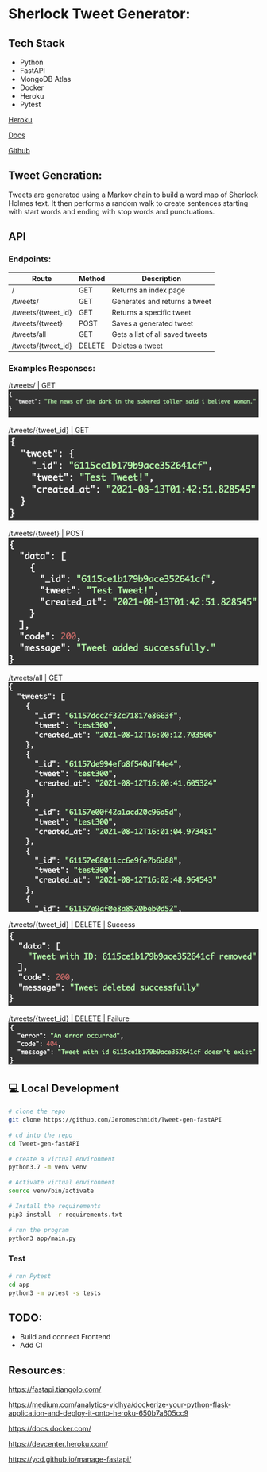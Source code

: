 # Sherlock Tweet Generator:

## Tech Stack
- Python
- FastAPI
- MongoDB Atlas
- Docker
- Heroku
- Pytest

[Heroku](http://sherlock-tweetgen-fastapi.herokuapp.com/tweets/)

[Docs](https://sherlock-tweetgen-fastapi.herokuapp.com/docs)

[Github](https://github.com/Jeromeschmidt/Tweet-gen-fastAPI)

## Tweet Generation:
Tweets are generated using a Markov chain to build a word map of Sherlock Holmes text. It then performs a random walk to create sentences starting with start words and ending with stop words and punctuations.

## API


### Endpoints:
| Route | Method | Description |
| ----------- | ----------- | ----------- |
|/ |GET | Returns an index page |
|/tweets/ |GET | Generates and returns a tweet |
|/tweets/{tweet_id}  |GET | Returns a specific tweet |
|/tweets/{tweet}| POST | Saves a generated tweet |
|/tweets/all |GET | Gets a list of all saved tweets |
|/tweets/{tweet_id} | DELETE | Deletes a tweet |

### Examples Responses:

/tweets/ | GET
![/tweets/ | GET](/assets/images/tweet.png)

/tweets/{tweet_id} | GET
![/tweets/{tweet_id} | GET](/assets/images/retrieve_tweet.png)

/tweets/{tweet} | POST
![/tweets/{tweet} | POST](/assets/images/favorite_tweet.png)

/tweets/all | GET
![/tweets/all | GET](/assets/images/get_all_tweets.png)

/tweets/{tweet_id} | DELETE | Success
![/tweets/{tweet_id} | DELETE | success](/assets/images/delete_tweet_success.png)

/tweets/{tweet_id} | DELETE | Failure
![/tweets/{tweet_id} | DELETE | success](/assets/images/delete_tweet_failure.png)



## 💻 Local Development

```bash
# clone the repo
git clone https://github.com/Jeromeschmidt/Tweet-gen-fastAPI
```
```bash
# cd into the repo
cd Tweet-gen-fastAPI
```
```bash
# create a virtual environment
python3.7 -m venv venv
```
```bash
# Activate virtual environment
source venv/bin/activate
```
```bash
# Install the requirements
pip3 install -r requirements.txt
```
```bash
# run the program
python3 app/main.py
```

### Test
```bash
# run Pytest
cd app
python3 -m pytest -s tests
```


## TODO:
- Build and connect Frontend
- Add CI

## Resources:
https://fastapi.tiangolo.com/

https://medium.com/analytics-vidhya/dockerize-your-python-flask-application-and-deploy-it-onto-heroku-650b7a605cc9

https://docs.docker.com/

https://devcenter.heroku.com/

https://ycd.github.io/manage-fastapi/
